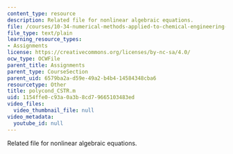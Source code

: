 ```yaml
---
content_type: resource
description: Related file for nonlinear algebraic equations.
file: /courses/10-34-numerical-methods-applied-to-chemical-engineering-fall-2005/1154ffe0c93a0a3b8cd79665103483ed_polycond_CSTR.m
file_type: text/plain
learning_resource_types:
- Assignments
license: https://creativecommons.org/licenses/by-nc-sa/4.0/
ocw_type: OCWFile
parent_title: Assignments
parent_type: CourseSection
parent_uid: 6579ba2a-d59e-49a2-b4b4-14584348cba6
resourcetype: Other
title: polycond_CSTR.m
uid: 1154ffe0-c93a-0a3b-8cd7-9665103483ed
video_files:
  video_thumbnail_file: null
video_metadata:
  youtube_id: null
---
```

Related file for nonlinear algebraic equations.